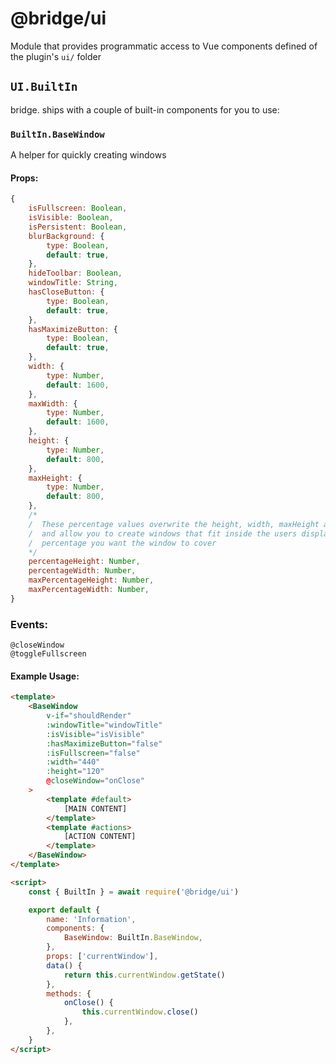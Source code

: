 # @bridge/ui

Module that provides programmatic access to Vue components defined of the plugin's `ui/` folder

## `UI.BuiltIn`

bridge. ships with a couple of built-in components for you to use:

### `BuiltIn.BaseWindow`

A helper for quickly creating windows

#### Props:

```javascript
{
	isFullscreen: Boolean,
	isVisible: Boolean,
	isPersistent: Boolean,
	blurBackground: {
		type: Boolean,
		default: true,
	},
	hideToolbar: Boolean,
	windowTitle: String,
	hasCloseButton: {
		type: Boolean,
		default: true,
	},
	hasMaximizeButton: {
		type: Boolean,
		default: true,
	},
	width: {
		type: Number,
		default: 1600,
	},
	maxWidth: {
		type: Number,
		default: 1600,
	},
	height: {
		type: Number,
		default: 800,
	},
	maxHeight: {
		type: Number,
		default: 800,
	},
	/*
	/  These percentage values overwrite the height, width, maxHeight and maxWidth props
	/  and allow you to create windows that fit inside the users display size by providing the
	/  percentage you want the window to cover
	*/
	percentageHeight: Number,
	percentageWidth: Number,
	maxPercentageHeight: Number,
	maxPercentageWidth: Number,
}
```

### Events:

```
@closeWindow
@toggleFullscreen
```

#### Example Usage:

```html
<template>
	<BaseWindow
		v-if="shouldRender"
		:windowTitle="windowTitle"
		:isVisible="isVisible"
		:hasMaximizeButton="false"
		:isFullscreen="false"
		:width="440"
		:height="120"
		@closeWindow="onClose"
	>
		<template #default>
			[MAIN CONTENT]
		</template>
		<template #actions>
			[ACTION CONTENT]
		</template>
	</BaseWindow>
</template>

<script>
	const { BuiltIn } = await require('@bridge/ui')

	export default {
		name: 'Information',
		components: {
			BaseWindow: BuiltIn.BaseWindow,
		},
		props: ['currentWindow'],
		data() {
			return this.currentWindow.getState()
		},
		methods: {
			onClose() {
				this.currentWindow.close()
			},
		},
	}
</script>
```
